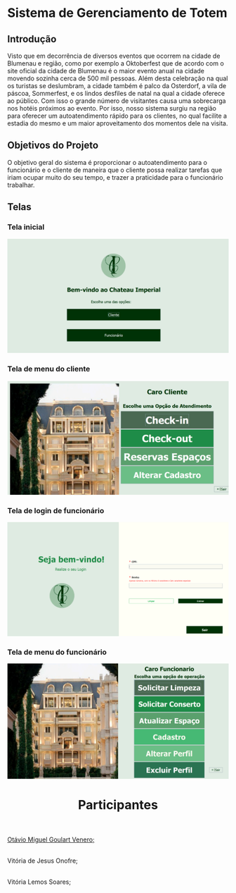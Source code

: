 # **Sistema de Gerenciamento de Totem**
## **Introdução**

Visto que em decorrência de diversos eventos que ocorrem na cidade de Blumenau e região, como por exemplo a Oktoberfest que de acordo com o site oficial da cidade de Blumenau é o maior evento anual na cidade movendo sozinha cerca de 500 mil pessoas.
 Além desta celebração na qual os turistas se deslumbram, a cidade também é palco da Osterdorf, a vila de páscoa, Sommerfest, e os lindos desfiles de natal na qual a cidade oferece ao público.
 Com isso o grande número de visitantes causa uma sobrecarga nos hotéis próximos ao evento. Por isso, nosso sistema surgiu na região para oferecer um autoatendimento rápido para os clientes,  no qual facilite a estadia do mesmo e um maior aproveitamento dos momentos dele na visita.  

 ## **Objetivos do Projeto**
 
 O objetivo geral do sistema é proporcionar o autoatendimento para o funcionário e o cliente de maneira que o cliente possa realizar tarefas que iriam ocupar muito do seu tempo, e trazer a praticidade para o funcionário trabalhar.

 ## **Telas**

 ### Tela inicial<br>
![Tela ](https://github.com/vitorialmssrs/projeto-SGT/blob/master/Tela%20Inicial.png)<br>
### Tela de menu do cliente<br>
![Tela ](https://github.com/vitorialmssrs/projeto-SGT/blob/master/Tela%20Menu%20Cliente.png)<br>
### Tela de login de funcionário<br>
![Tela ](https://github.com/vitorialmssrs/projeto-SGT/blob/master/Tela%20Login%20Funcionario.png)<br>
### Tela de menu do funcionário<br>
![Tela ](https://github.com/vitorialmssrs/projeto-SGT/blob/master/Tela%20Menu%20Funcionario.png)<br>

<h1 align="center">
    <a>
        Participantes
    </a>
</h1>
<br><br>
<a align="Left" href="https://br.linkedin.com/in/otavio-venero">
    Otávio Miguel Goulart Venero;
</a>
<br><br>
<p align="Left">
    Vitória de Jesus Onofre;
</a>
<br><br>
<p align="Left">
    Vitória Lemos Soares;
</a>
<br><br>









